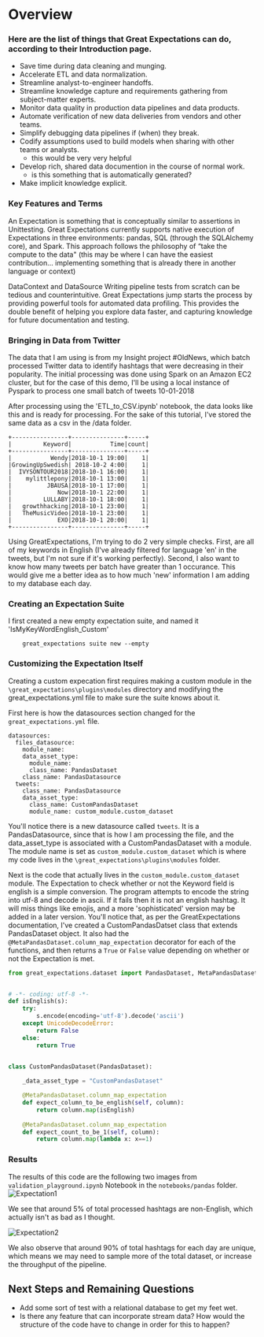 # Overview

### Here are the list of things that Great Expectations can do, according to their Introduction page.
* Save time during data cleaning and munging.
* Accelerate ETL and data normalization.
* Streamline analyst-to-engineer handoffs.
* Streamline knowledge capture and requirements gathering from subject-matter experts.
* Monitor data quality in production data pipelines and data products.
* Automate verification of new data deliveries from vendors and other teams.
* Simplify debugging data pipelines if (when) they break.
* Codify assumptions used to build models when sharing with other teams or analysts.
    - this would be very very helpful
* Develop rich, shared data documention in the course of normal work.
    - is this something that is automatically generated?
* Make implicit knowledge explicit.

### Key Features and Terms

An Expectation is something that is conceptually similar to assertions in Unittesting. Great Expectations currently supports native execution of Expectations in three environments: pandas, SQL (through the SQLAlchemy core), and Spark. This approach follows the philosophy of “take the compute to the data" (this may be where I can have the easiest contribution... implementing something that is already there in another language or context)

DataContext and DataSource
Writing pipeline tests from scratch can be tedious and counterintuitive. Great Expectations jump starts the process by providing powerful tools for automated data profiling. This provides the double benefit of helping you explore data faster, and capturing knowledge for future documentation and testing.

### Bringing in Data from Twitter
The data that I am using is from my Insight project #OldNews, which batch processed Twitter data to identify hashtags that were decreasing in their popularity.  The initial processing was done using Spark on an Amazon EC2 cluster, but for the case of this demo, I'll be using a local instance of Pyspark to process one small batch of tweets 10-01-2018

After processing using the 'ETL_to_CSV.ipynb' notebook, the data looks like this and is ready for processing. For the sake of this tutorial, I've stored the same data as a csv in the /data folder.
```SHELL
+----------------+---------------+-----+
|         Keyword|           Time|count|
+----------------+---------------+-----+
|           Wendy|2018-10-1 19:00|    1|
|GrowingUpSwedish| 2018-10-2 4:00|    1|
|  IVYSONTOUR2018|2018-10-1 16:00|    1|
|    mylittlepony|2018-10-1 13:00|    1|
|          JBAUSA|2018-10-1 17:00|    1|
|             Now|2018-10-1 22:00|    1|
|         LULLABY|2018-10-1 18:00|    1|
|   growthhacking|2018-10-1 23:00|    1|
|   TheMusicVideo|2018-10-1 23:00|    1|
|             EXO|2018-10-1 20:00|    1|
+----------------+---------------+-----+
```

Using GreatExpectations, I'm trying to do 2 very simple checks. First, are all of my keywords in English (I've already filtered for language 'en' in the tweets, but I'm not sure if it's working perfectly). Second, I also want to know how many tweets per batch have greater than 1 occurance. This would give me a better idea as to how much 'new' information I am adding to my database each day. 

### Creating an Expectation Suite
I first created a new empty expectation suite, and named it 'IsMyKeyWordEnglish_Custom'
```SHELL
    great_expectations suite new --empty
```
### Customizing the Expectation Itself 
Creating a custom expecation first requires making a custom module in the ```\great_expectations\plugins\modules``` directory and modifying the great_expectations.yml file to make sure the suite knows about it.

First here is how the datasources section changed for the ```great_expectations.yml``` file.

```YML
datasources:
  files_datasource:
    module_name:
    data_asset_type:
      module_name:
      class_name: PandasDataset
    class_name: PandasDatasource
  tweets:
    class_name: PandasDatasource
    data_asset_type:
      class_name: CustomPandasDataset
      module_name: custom_module.custom_dataset
```

You'll notice there is a new datasource called ```tweets```. It is a PandasDatasource, since that is how I am processing the file, and the data_asset_type is associated with a CustomPandasDataset with a module. The module name is set as ```custom_module.custom_dataset``` which is where my code lives in the ```\great_expectations\plugins\modules``` folder.

Next is the code that actually lives in the ```custom_module.custom_dataset``` module. The Expectation to check whether or not the Keyword field is english is a simple conversion. The program attempts to encode the string into utf-8 and decode in ascii. If it fails then it is not an english hashtag. It will miss things like emojis, and a more 'sophisticated' version may be added in a later version. You'll notice that, as per the GreatExpectations documentation, I've created a CustomPandasDatset class that extends PandasDataset object.  It also had the ```@MetaPandasDataset.column_map_expectation``` decorator for each of the functions, and then returns a ```True``` or ```False``` value depending on whether or not the Expectation is met. 

```PYTHON
from great_expectations.dataset import PandasDataset, MetaPandasDataset


# -*- coding: utf-8 -*-
def isEnglish(s):
    try:
        s.encode(encoding='utf-8').decode('ascii')
    except UnicodeDecodeError:
        return False
    else:
        return True
        

class CustomPandasDataset(PandasDataset):

    _data_asset_type = "CustomPandasDataset"

    @MetaPandasDataset.column_map_expectation
    def expect_column_to_be_english(self, column):
        return column.map(isEnglish)
        
    @MetaPandasDataset.column_map_expectation
    def expect_count_to_be_1(self, column):
        return column.map(lambda x: x==1)
```

### Results
The results of this code are the following two images from ```validation_playground.ipynb``` Notebook in the ```notebooks/pandas``` folder. 
![Expectation1](pics/Expectation1.png)

We see that around 5% of total processed hashtags are non-English, which actually isn't as bad as I thought. 

![Expectation2](pics/Expectation2.png)

We also observe that around 90% of total hashtags for each day are unique, which means we may need to sample more of the total dataset, or increase the throughput of the pipeline. 

## Next Steps and Remaining Questions
* Add some sort of test with a relational database to get my feet wet. 
* Is there any feature that can incorporate stream data? How would the structure of the code have to change in order for this to happen?